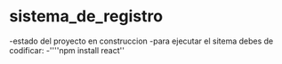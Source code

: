 <h1>sistema_de_registro</h1>

-estado del proyecto en construccion
-para ejecutar el sitema debes de codificar:
-''''npm install react''
